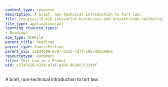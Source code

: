 ```yaml
---
content_type: resource
description: A brief, non-technical introduction to tort law.
file: /courses/15-616-innovative-businesses-and-breakthrough-technologies-the-legal-issues-fall-2004/c37a7618433da71fa1069839c3533cbf_tort_law.pdf
file_type: application/pdf
learning_resource_types:
- Readings
ocw_type: OCWFile
parent_title: Readings
parent_type: CourseSection
parent_uid: 3d8d4c99-0797-b23b-7d7f-c867d6b2e86a
resourcetype: Document
title: Tort Law in a Peanut
uid: c37a7618-433d-a71f-a106-9839c3533cbf
---
```

A brief, non-technical introduction to tort law.

